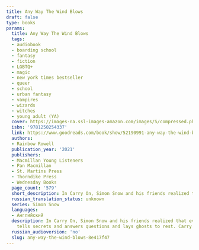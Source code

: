 ```yaml
---
title: Any Way The Wind Blows
draft: false
type: books
params:
  title: Any Way The Wind Blows
  tags:
  - audiobook
  - boarding school
  - fantasy
  - fiction
  - LGBTQ+
  - magic
  - new york times bestseller
  - queer
  - school
  - urban fantasy
  - vampires
  - wizards
  - witches
  - young adult (YA)
  cover: https://images-na.ssl-images-amazon.com/images/S/compressed.photo.goodreads.com/books/1610744543i/52190991.jpg
  isbn: '9781250254337'
  link: https://www.goodreads.com/book/show/52190991-any-way-the-wind-blows
  authors:
  - Rainbow Rowell
  publication_year: '2021'
  publishers:
  - Macmillan Young Listeners
  - Pan Macmillan
  - St. Martins Press
  - Thorndike Press
  - Wednesday Books
  page_count: '579'
  short_description: In Carry On, Simon Snow and his friends realized that everything they thought they understood about the world might be wrong. And in Wayward Son, they wondered whether everything they understood...
  russian_translation_status: unknown
  series: Simon Snow
  languages:
  - Английский
  description: In Carry On, Simon Snow and his friends realized that everything they thought they understood about the world might be wrong. And in Wayward Son, they wondered whether everything they understood about themselves might be wrong. In Any Way the Wind Blows, Simon and Baz and Penelope and Agatha have to decide how to move forward. For Simon, that means deciding whether he still wants to be part of the World of Mages -- and if he doesn't, what does that mean for his relationship with Baz? Meanwhile Baz is bouncing between two family crises and not finding any time to talk to anyone about his newfound vampire knowledge. Penelope would love to help, but she's smuggled an American Normal into London, and now she isn't sure what to do with him. And Agatha? Well, Agatha Wellbelove has had enough. Any Way the Wind Blows takes the gang back to England, back to Watford, and back to their families for their longest and most emotionally wrenching adventure yet. This book is a finale. It
    tells secrets and answers questions and lays ghosts to rest. Carry On was conceived as a book about Chosen One stories; Any Way the Wind Blows is an ending about endings. About catharsis and closure, and how we choose to move on from the traumas and triumphs that try to define us.
  russian_audioversion: 'no'
  slug: any-way-the-wind-blows-8e417f47
---
```

